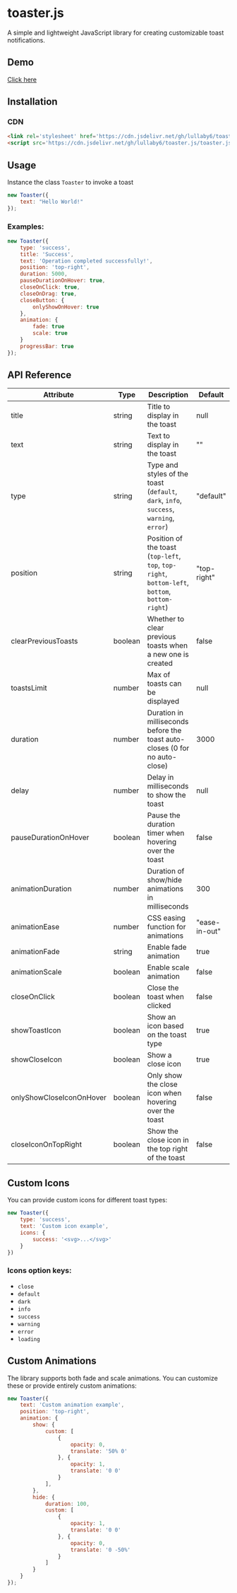 # toaster.js

A simple and lightweight JavaScript library for creating customizable toast notifications.

## Demo

[Click here](https://lullaby6.github.io/toaster.js/)

## Installation

### CDN

```html
<link rel='stylesheet' href='https://cdn.jsdelivr.net/gh/lullaby6/toaster.js/toaster.css'>
<script src='https://cdn.jsdelivr.net/gh/lullaby6/toaster.js/toaster.js'></script>
```

## Usage

Instance the class `Toaster` to invoke a toast

```js
new Toaster({
    text: "Hello World!"
});
```

### Examples:

```js
new Toaster({
    type: 'success',
    title: 'Success',
    text: 'Operation completed successfully!',
    position: 'top-right',
    duration: 5000,
    pauseDurationOnHover: true,
    closeOnClick: true,
    closeOnDrag: true,
    closeButton: {
        onlyShowOnHover: true
    },
    animation: {
        fade: true
        scale: true
    }
    progressBar: true
});
```

## API Reference

| Attribute | Type | Description | Default |
|-----------------|----------------------|----------------------------------------------------------------------------|-------------|
| title | string | Title to display in the toast | null |
| text | string | Text to display in the toast | "" |
| type | string | Type and styles of the toast (`default`, `dark`, `info`, `success`, `warning`, `error`) | "default" |
| position | string | Position of the toast (`top-left`, `top`, `top-right`, `bottom-left`, `bottom`, `bottom-right`) | "top-right" |
| clearPreviousToasts | boolean | Whether to clear previous toasts when a new one is created | false |
| toastsLimit | number | Max of toasts can be displayed | null |
| duration | number | Duration in milliseconds before the toast auto-closes (0 for no auto-close) | 3000 |
| delay | number | Delay in milliseconds to show the toast | null |
| pauseDurationOnHover | boolean | Pause the duration timer when hovering over the toast | false |
| animationDuration | number | Duration of show/hide animations in milliseconds | 300 |
| animationEase | number | CSS easing function for animations | "ease-in-out" |
| animationFade | string | Enable fade animation | true |
| animationScale | boolean | Enable scale animation | false |
| closeOnClick | boolean | Close the toast when clicked | false |
| showToastIcon | boolean | Show an icon based on the toast type | true |
| showCloseIcon | boolean | Show a close icon | true |
| onlyShowCloseIconOnHover | boolean | Only show the close icon when hovering over the toast | false |
| closeIconOnTopRight | boolean | Show the close icon in the top right of the toast | false |

## Custom Icons

You can provide custom icons for different toast types:

```js
new Toaster({
    type: 'success',
    text: 'Custom icon example',
    icons: {
        success: '<svg>...</svg>'
    }
})
```

### Icons option keys:
- `close`
- `default`
- `dark`
- `info`
- `success`
- `warning`
- `error`
- `loading`

## Custom Animations

The library supports both fade and scale animations. You can customize these or provide entirely custom animations:


```js
new Toaster({
    text: 'Custom animation example',
    position: 'top-right',
    animation: {
        show: {
            custom: [
                {
                    opacity: 0,
                    translate: '50% 0'
                }, {
                    opacity: 1,
                    translate: '0 0'
                }
            ],
        },
        hide: {
            duration: 100,
            custom: [
                {
                    opacity: 1,
                    translate: '0 0'
                }, {
                    opacity: 0,
                    translate: '0 -50%'
                }
            ]
        }
    }
});
```
